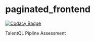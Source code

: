 # paginated_frontend

[![Codacy Badge](https://api.codacy.com/project/badge/Grade/b65dee5b65414fa294241bf790c4cbaa)](https://app.codacy.com/gh/hector-munachi/paginated_frontend?utm_source=github.com&utm_medium=referral&utm_content=hector-munachi/paginated_frontend&utm_campaign=Badge_Grade_Settings)

TalentQL Pipline Assessment
